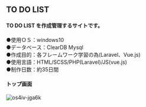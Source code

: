 ## TO DO LIST  
  
#### TO DO LIST を作成管理するサイトです。  
●使用ＯＳ：windows10  
●データベース：ClearDB Mysql  
●作成目的：各フレームワーク学習の為(Laravel、Vue.js)  
●使用言語：HTML/SCSS/PHP(Laravel)/JS(vue.js)  
●制作日数：約35日間

#### トップ画面 
![os4iv-jga6k](https://user-images.githubusercontent.com/73923419/108955658-e77dc380-76b1-11eb-942f-13bc8bbe3f67.gif)
